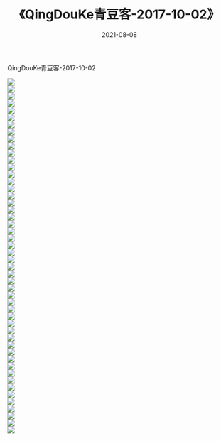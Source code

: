 ﻿---
layout: post
title:  《QingDouKe青豆客-2017-10-02》
date:   2021-08-08
img: http://img.660000.xyz/Sharelink/网络美图/2021/QingDouKe青豆客-2017-10-02/000.jpg
categories: [美女, 清纯, 唯美]
---

QingDouKe青豆客-2017-10-02

  ![](http://img.660000.xyz/Sharelink/网络美图/2021/QingDouKe青豆客-2017-10-02/001.jpg) <br> ![](http://img.660000.xyz/Sharelink/网络美图/2021/QingDouKe青豆客-2017-10-02/002.jpg) <br> ![](http://img.660000.xyz/Sharelink/网络美图/2021/QingDouKe青豆客-2017-10-02/003.jpg) <br> ![](http://img.660000.xyz/Sharelink/网络美图/2021/QingDouKe青豆客-2017-10-02/004.jpg) <br> ![](http://img.660000.xyz/Sharelink/网络美图/2021/QingDouKe青豆客-2017-10-02/005.jpg) <br> ![](http://img.660000.xyz/Sharelink/网络美图/2021/QingDouKe青豆客-2017-10-02/006.jpg) <br> ![](http://img.660000.xyz/Sharelink/网络美图/2021/QingDouKe青豆客-2017-10-02/007.jpg) <br> ![](http://img.660000.xyz/Sharelink/网络美图/2021/QingDouKe青豆客-2017-10-02/008.jpg) <br> ![](http://img.660000.xyz/Sharelink/网络美图/2021/QingDouKe青豆客-2017-10-02/009.jpg) <br> ![](http://img.660000.xyz/Sharelink/网络美图/2021/QingDouKe青豆客-2017-10-02/010.jpg) <br> ![](http://img.660000.xyz/Sharelink/网络美图/2021/QingDouKe青豆客-2017-10-02/011.jpg) <br> ![](http://img.660000.xyz/Sharelink/网络美图/2021/QingDouKe青豆客-2017-10-02/012.jpg) <br> ![](http://img.660000.xyz/Sharelink/网络美图/2021/QingDouKe青豆客-2017-10-02/013.jpg) <br> ![](http://img.660000.xyz/Sharelink/网络美图/2021/QingDouKe青豆客-2017-10-02/014.jpg) <br> ![](http://img.660000.xyz/Sharelink/网络美图/2021/QingDouKe青豆客-2017-10-02/015.jpg) <br> ![](http://img.660000.xyz/Sharelink/网络美图/2021/QingDouKe青豆客-2017-10-02/016.jpg) <br> ![](http://img.660000.xyz/Sharelink/网络美图/2021/QingDouKe青豆客-2017-10-02/017.jpg) <br> ![](http://img.660000.xyz/Sharelink/网络美图/2021/QingDouKe青豆客-2017-10-02/018.jpg) <br> ![](http://img.660000.xyz/Sharelink/网络美图/2021/QingDouKe青豆客-2017-10-02/019.jpg) <br> ![](http://img.660000.xyz/Sharelink/网络美图/2021/QingDouKe青豆客-2017-10-02/020.jpg) <br> ![](http://img.660000.xyz/Sharelink/网络美图/2021/QingDouKe青豆客-2017-10-02/021.jpg) <br> ![](http://img.660000.xyz/Sharelink/网络美图/2021/QingDouKe青豆客-2017-10-02/022.jpg) <br> ![](http://img.660000.xyz/Sharelink/网络美图/2021/QingDouKe青豆客-2017-10-02/023.jpg) <br> ![](http://img.660000.xyz/Sharelink/网络美图/2021/QingDouKe青豆客-2017-10-02/024.jpg) <br> ![](http://img.660000.xyz/Sharelink/网络美图/2021/QingDouKe青豆客-2017-10-02/025.jpg) <br> ![](http://img.660000.xyz/Sharelink/网络美图/2021/QingDouKe青豆客-2017-10-02/026.jpg) <br> ![](http://img.660000.xyz/Sharelink/网络美图/2021/QingDouKe青豆客-2017-10-02/027.jpg) <br> ![](http://img.660000.xyz/Sharelink/网络美图/2021/QingDouKe青豆客-2017-10-02/028.jpg) <br> ![](http://img.660000.xyz/Sharelink/网络美图/2021/QingDouKe青豆客-2017-10-02/029.jpg) <br> ![](http://img.660000.xyz/Sharelink/网络美图/2021/QingDouKe青豆客-2017-10-02/030.jpg) <br> ![](http://img.660000.xyz/Sharelink/网络美图/2021/QingDouKe青豆客-2017-10-02/031.jpg) <br> ![](http://img.660000.xyz/Sharelink/网络美图/2021/QingDouKe青豆客-2017-10-02/032.jpg) <br> ![](http://img.660000.xyz/Sharelink/网络美图/2021/QingDouKe青豆客-2017-10-02/033.jpg) <br> ![](http://img.660000.xyz/Sharelink/网络美图/2021/QingDouKe青豆客-2017-10-02/034.jpg) <br> ![](http://img.660000.xyz/Sharelink/网络美图/2021/QingDouKe青豆客-2017-10-02/035.jpg) <br> ![](http://img.660000.xyz/Sharelink/网络美图/2021/QingDouKe青豆客-2017-10-02/036.jpg) <br> ![](http://img.660000.xyz/Sharelink/网络美图/2021/QingDouKe青豆客-2017-10-02/037.jpg) <br> ![](http://img.660000.xyz/Sharelink/网络美图/2021/QingDouKe青豆客-2017-10-02/038.jpg) <br> ![](http://img.660000.xyz/Sharelink/网络美图/2021/QingDouKe青豆客-2017-10-02/039.jpg) <br> ![](http://img.660000.xyz/Sharelink/网络美图/2021/QingDouKe青豆客-2017-10-02/040.jpg) <br> ![](http://img.660000.xyz/Sharelink/网络美图/2021/QingDouKe青豆客-2017-10-02/041.jpg) <br> ![](http://img.660000.xyz/Sharelink/网络美图/2021/QingDouKe青豆客-2017-10-02/042.jpg) <br> ![](http://img.660000.xyz/Sharelink/网络美图/2021/QingDouKe青豆客-2017-10-02/043.jpg) <br> ![](http://img.660000.xyz/Sharelink/网络美图/2021/QingDouKe青豆客-2017-10-02/044.jpg) <br> ![](http://img.660000.xyz/Sharelink/网络美图/2021/QingDouKe青豆客-2017-10-02/045.jpg) <br> ![](http://img.660000.xyz/Sharelink/网络美图/2021/QingDouKe青豆客-2017-10-02/046.jpg) <br> ![](http://img.660000.xyz/Sharelink/网络美图/2021/QingDouKe青豆客-2017-10-02/047.jpg) <br> ![](http://img.660000.xyz/Sharelink/网络美图/2021/QingDouKe青豆客-2017-10-02/048.jpg) <br> ![](http://img.660000.xyz/Sharelink/网络美图/2021/QingDouKe青豆客-2017-10-02/049.jpg) <br> ![](http://img.660000.xyz/Sharelink/网络美图/2021/QingDouKe青豆客-2017-10-02/050.jpg) <br>